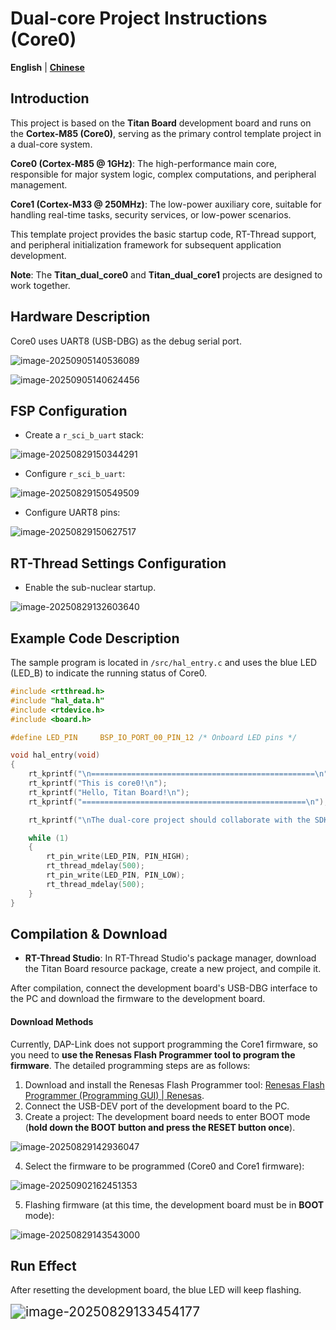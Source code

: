 # Dual-core Project Instructions (Core0)

**English** | [**Chinese**](./README_zh.md)

## Introduction

This project is based on the **Titan Board** development board and runs on the **Cortex-M85 (Core0)**, serving as the primary control template project in a dual-core system.

**Core0 (Cortex-M85 @ 1GHz)**: The high-performance main core, responsible for major system logic, complex computations, and peripheral management.

**Core1 (Cortex-M33 @ 250MHz)**: The low-power auxiliary core, suitable for handling real-time tasks, security services, or low-power scenarios.

This template project provides the basic startup code, RT-Thread support, and peripheral initialization framework for subsequent application development.

**Note**: The **Titan_dual_core0** and **Titan_dual_core1** projects are designed to work together.

## Hardware Description

Core0 uses UART8 (USB-DBG)  as the debug serial port.

![image-20250905140536089](figures/image-20250905140536089.png)

![image-20250905140624456](figures/image-20250905140624456.png)

## FSP Configuration

* Create a `r_sci_b_uart` stack:

![image-20250829150344291](figures/image-20250829150344291.png)

* Configure `r_sci_b_uart`:

![image-20250829150549509](figures/image-20250829150549509.png)

* Configure UART8 pins:

![image-20250829150627517](figures/image-20250829150627517.png)

## RT-Thread Settings Configuration

* Enable the sub-nuclear startup.

![image-20250829132603640](figures/image-20250829132603640.png)

## Example Code Description

The sample program is located in `/src/hal_entry.c` and uses the blue LED (LED_B) to indicate the running status of Core0.

```c
#include <rtthread.h>
#include "hal_data.h"
#include <rtdevice.h>
#include <board.h>

#define LED_PIN     BSP_IO_PORT_00_PIN_12 /* Onboard LED pins */

void hal_entry(void)
{
    rt_kprintf("\n==================================================\n");
    rt_kprintf("This is core0!\n");
    rt_kprintf("Hello, Titan Board!\n");
    rt_kprintf("==================================================\n");

    rt_kprintf("\nThe dual-core project should collaborate with the SDK project for development: << Titan_dual_core1 >>\n");

    while (1)
    {
        rt_pin_write(LED_PIN, PIN_HIGH);
        rt_thread_mdelay(500);
        rt_pin_write(LED_PIN, PIN_LOW);
        rt_thread_mdelay(500);
    }
}
```

## Compilation & Download

* **RT-Thread Studio**: In RT-Thread Studio's package manager, download the Titan Board resource package, create a new project, and compile it.

After compilation, connect the development board's USB-DBG interface to the PC and download the firmware to the development board.

#### Download Methods

Currently, DAP-Link does not support programming the Core1 firmware, so you need to **use the Renesas Flash Programmer tool to program the firmware**. The detailed programming steps are as follows:

1. Download and install the Renesas Flash Programmer tool: [Renesas Flash Programmer (Programming GUI) | Renesas](https://www.renesas.com/en/software-tool/renesas-flash-programmer-programming-gui#downloads).
2. Connect the USB-DEV port of the development board to the PC.
3. Create a project: The development board needs to enter BOOT mode (**hold down the BOOT button and press the RESET button once**).

![image-20250829142936047](figures/image-20250829142936047-17568017299524.png)

4. Select the firmware to be programmed (Core0 and Core1 firmware):

![image-20250902162451353](figures/image-20250902162451353-17568017299526.png)

5. Flashing firmware (at this time, the development board must be in **BOOT** mode):

![image-20250829143543000](figures/image-20250829143543000-17568017299525.png)

## Run Effect

After resetting the development board, the blue LED will keep flashing.

<img src="figures/image-20250829133454177.png" alt="image-20250829133454177" style="zoom:150%;" />